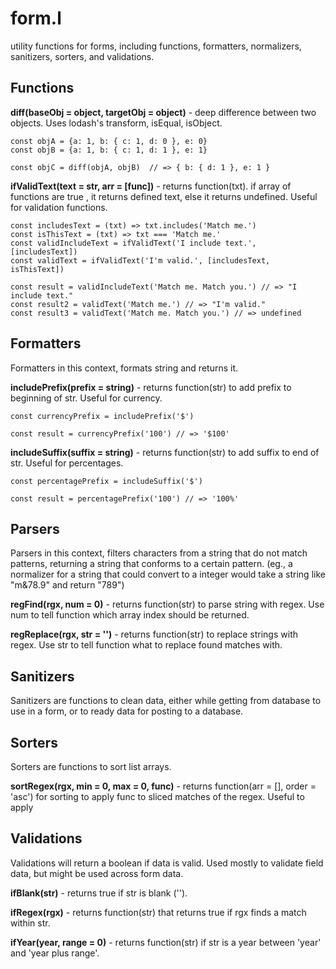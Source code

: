 # form.l
utility functions for forms, including functions, formatters, normalizers, sanitizers, sorters, and validations.

## Functions

**diff(baseObj = object, targetObj = object)** - deep difference between two objects. Uses lodash's transform, isEqual, isObject.
```
const objA = {a: 1, b: { c: 1, d: 0 }, e: 0}
const objB = {a: 1, b: { c: 1, d: 1 }, e: 1}

const objC = diff(objA, objB)  // => { b: { d: 1 }, e: 1 }
```

**ifValidText(text = str, arr = [func])** - returns function(txt). if array of functions are true , it returns defined text, else it returns undefined. Useful for validation functions.
```
const includesText = (txt) => txt.includes('Match me.')
const isThisText = (txt) => txt === 'Match me.'
const validIncludeText = ifValidText('I include text.', [includesText])
const validText = ifValidText('I'm valid.', [includesText, isThisText])

const result = validIncludeText('Match me. Match you.') // => "I include text."
const result2 = validText('Match me.') // => "I'm valid."
const result3 = validText('Match me. Match you.') // => undefined
```

## Formatters
Formatters in this context, formats string and returns it.

**includePrefix(prefix = string)** - returns function(str) to add prefix to beginning of str. Useful for currency.
```
const currencyPrefix = includePrefix('$')

const result = currencyPrefix('100') // => '$100'
```

**includeSuffix(suffix = string)** - returns function(str) to add suffix to end of str. Useful for percentages.
```
const percentagePrefix = includeSuffix('$')

const result = percentagePrefix('100') // => '100%'
```

## Parsers
Parsers in this context, filters characters from a string that do not match patterns, returning a string that conforms to a certain pattern. (eg., a normalizer for a string that could convert to a integer would take a string like "m&78.9" and return "789")

**regFind(rgx, num = 0)** - returns function(str) to parse string with regex. Use num to tell function which array index should be returned.

**regReplace(rgx, str = '')** - returns function(str) to replace strings with regex. Use str to tell function what to replace found matches with.

## Sanitizers
Sanitizers are functions to clean data, either while getting from database to use in a form, or to ready data for posting to a database.

## Sorters
Sorters are functions to sort list arrays.

**sortRegex(rgx, min = 0, max = 0, func)** - returns function(arr = [], order = 'asc') for sorting to apply func to sliced matches of the regex. Useful to apply

## Validations
Validations will return a boolean if data is valid. Used mostly to validate field data, but might be used across form data.

**ifBlank(str)** - returns true if str is blank ('').

**ifRegex(rgx)** - returns function(str) that returns true if rgx finds a match within str.

**ifYear(year, range = 0)** - returns function(str) if str is a year between 'year' and 'year plus range'.
